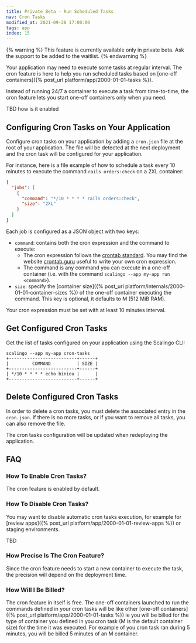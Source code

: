 ```yaml
---
title: Private Beta - Run Scheduled Tasks
nav: Cron Tasks
modified_at: 2021-09-28 17:00:00
tags: app
index: 15
---
```


{% warning %} 
This feature is currently available only in private beta. Ask the support to be added to the waitlist. 
{% endwarning %}

Your application may need to execute some tasks at regular interval. The cron feature is here to help you run scheduled
tasks based on [one-off containers]({% post_url platform/app/2000-01-01-tasks %}).

Instead of running 24/7 a container to execute a task from time-to-time, the cron feature lets you start one-off
containers only when you need.

TBD how is it enabled

## Configuring Cron Tasks on Your Application

Configure cron tasks on your application by adding a `cron.json` file at the root of your application. The file will be
detected at the next deployment and the cron task will be configured for your application.

For instance, here is a file example of how to schedule a task every 10 minutes to execute the command
`rails orders:check` on a 2XL container:

```json
{
  "jobs": [
    {
      "command": "*/10 * * * * rails orders:check",
      "size": "2XL"
    }
  ]
}
```

Each job is configured as a JSON object with two keys:
- `command`: contains both the cron expression and the command to execute:
  - The cron expression follows the [crontab standard](https://en.wikipedia.org/wiki/Cron#CRON_expression). You may 
  find the website [crontab.guru](https://crontab.guru/#*/10_*_*_*_*) useful to write your own cron expression.
  - The command is any command you can execute in a one-off container
  (i.e. with the command `scalingo --app my-app run <command>`).
- `size`: specify the [container size]({% post_url platform/internals/2000-01-01-container-sizes %}) of the one-off 
container executing the command. This key is optional, it defaults to M (512 MiB RAM).

Your cron expression must be set with at least 10 minutes interval.

## Get Configured Cron Tasks

Get the list of tasks configured on your application using the Scalingo CLI:

```
scalingo --app my-app cron-tasks
+--------------------------+------+
|         COMMAND          | SIZE |
+--------------------------+------+
| */10 * * * * echo biniou |      |
+--------------------------+------+
```

## Delete Configured Cron Tasks

In order to delete a cron tasks, you must delete the associated entry in the `cron.json`.
If there is no more tasks, or if you want to remove all tasks, you can also remove the file.

The cron tasks configuration will be updated when redeploying the application.

## FAQ

### How To Enable Cron Tasks?

The cron feature is enabled by default.

### How To Disable Cron Tasks?

You may want to disable automatic cron tasks execution, for example for [review apps]({% post_url
platform/app/2000-01-01-review-apps %}) or staging environments.

TBD

### How Precise Is The Cron Feature?

Since the cron feature needs to start a new container to execute the task, the precision will depend on the
deployment time.

### How Will I Be Billed?

The cron feature in itself is free. The one-off containers launched to run the commands defined in your cron tasks will
be like other [one-off containers]({% post_url platform/app/2000-01-01-tasks %}) ie you will be billed for the type of
container you defined in you cron task (M is the default container size) for the time it was executed. For example of
you cron task ran during 5 minutes, you will be billed 5 minutes of an M container. 
